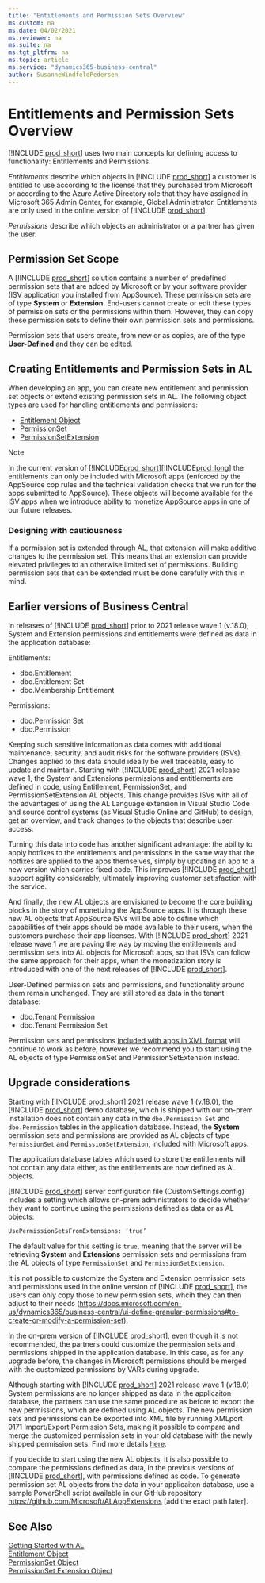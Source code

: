 ```yaml
---
title: "Entitlements and Permission Sets Overview"
ms.custom: na
ms.date: 04/02/2021
ms.reviewer: na
ms.suite: na
ms.tgt_pltfrm: na
ms.topic: article
ms.service: "dynamics365-business-central"
author: SusanneWindfeldPedersen
---
```


# Entitlements and Permission Sets Overview

[!INCLUDE [prod_short](includes/prod_short.md)] uses two main concepts for defining access to functionality: Entitlements and Permissions.

*Entitlements* describe which objects in [!INCLUDE [prod_short](includes/prod_short.md)] a customer is entitled to use according to the license that they purchased from Microsoft or according to the Azure Active Directory role that they have assigned in Microsoft 365 Admin Center, for example, Global Administrator. Entitlements are only used in the online version of [!INCLUDE [prod_short](includes/prod_short.md)]. 

*Permissions* describe which objects an administrator or a partner has given the user.

## Permission Set Scope

A [!INCLUDE [prod_short](includes/prod_short.md)] solution contains a number of predefined permission sets that are added by Microsoft or by your software provider (ISV application you installed from AppSource). These permission sets are of type **System** or **Extension**. End-users cannot create or edit these types of permission sets or the permissions within them. However, they can copy these permission sets to define their own permission sets and permissions.

Permission sets that users create, from new or as copies, are of the type **User-Defined** and they can be edited.

## Creating Entitlements and Permission Sets in AL

When developing an app, you can create new entitlement and permission set objects or extend existing permission sets in AL. The following object types are used for handling entitlements and permissions:

- [Entitlement Object](devenv-entitlement-object.md)  
- [PermissionSet](devenv-permissionset-object.md)  
- [PermissionSetExtension](devenv-permissionset-ext-object.md)

> [!NOTE]  
> In the current version of [!INCLUDE[prod_short](includes/d365fin_long_md.md)][!INCLUDE[prod_long](includes/prod_long.md)] the entitlements can only be included with Microsoft apps (enforced by the AppSource cop rules and the technical validation checks that we run for the apps submitted to AppSource). These objects will become available for the ISV apps when we introduce ability to monetize AppSource apps in one of our future releases. 

### Designing with cautiousness

If a permission set is extended through AL, that extension will make additive changes to the permission set. This means that an extension can provide elevated privileges to an otherwise limited set of permissions. Building permission sets that can be extended must be done carefully with this in mind.

<!-- From security review, we need to call out the trust model that lies in the modeling of entitlements and permissions -->

## Earlier versions of Business Central

In releases of [!INCLUDE [prod_short](includes/prod_short.md)] prior to 2021 release wave 1 (v.18.0), System and Extension permissions and entitlements were defined as data in the application database: 

Entitlements: 
  - dbo.Entitlement
  - dbo.Entitlement Set
  - dbo.Membership Entitlement

Permissions:
  - dbo.Permission Set
  - dbo.Permission

Keeping such sensitive information as data comes with additional maintenance, security, and audit risks for the software providers (ISVs). Changes applied to this data should ideally be well traceable, easy to update and maintain. Starting with [!INCLUDE [prod_short](includes/prod_short.md)] 2021 release wave 1, the System and Extensions permissions and entitlements are defined in code, using Entitlement, PermissionSet, and PermissionSetExtension AL objects. This change provides ISVs with all of the advantages of using the AL Language extension in Visual Studio Code and source control systems (as Visual Studio Online and GitHub) to design, get an overview, and track changes to the objects that describe user access. 

Turning this data into code has another significant advantage: the ability to apply hotfixes to the entitlements and permissions in the same way that the hotfixes are applied to the apps themselves, simply by updating an app to a new version which carries fixed code. This improves [!INCLUDE [prod_short](includes/prod_short.md)] support agility considerably, ultimately improving customer satisfaction with the service.

And finally, the new AL objects are envisioned to become the core building blocks in the story of monetizing the AppSource apps. It is through these new AL objects that AppSource ISVs will be able to define which capabilities of their apps should be made available to their users, when the customers purchase their app licenses. With [!INCLUDE [prod_short](includes/prod_short.md)] 2021 release wave 1 we are paving the way by moving the entitlements and permission sets into AL objects for Microsoft apps, so that ISVs can follow the same approach for their apps, when the monetization story is introduced with one of the next releases of [!INCLUDE [prod_short](includes/prod_short.md)].

User-Defined permission sets and permissions, and functionality around them remain unchanged. They are still stored as data in the tenant database: 

- dbo.Tenant Permission
- dbo.Tenant Permission Set

Permission sets and permissions [included with apps in XML format](https://docs.microsoft.com/en-us/dynamics365/business-central/dev-itpro/developer/devenv-export-permission-sets) will continue to work as before, however we recommend you to start using the AL objects of type PermissionSet and PermissionSetExtension instead. 


## Upgrade considerations

Starting with [!INCLUDE [prod_short](includes/prod_short.md)] 2021 release wave 1 (v.18.0), the [!INCLUDE [prod_short](includes/prod_short.md)] demo database, which is shipped with our on-prem installation does not contain any data in the `dbo.Permission Set` and `dbo.Permission` tables in the application database. Instead, the **System** permission sets and permissions are provided as AL objects of type `PermissionSet` and `PermissionSetExtension`, included with Microsoft apps. 

The application database tables which used to store the entitlements will not contain any data either, as the entitlements are now defined as AL objects.

[!INCLUDE [prod_short](includes/prod_short.md)] server configuration file (CustomSettings.config) includes a setting which allows on-prem administrators to decide whether they want to continue using the permissions defined as data or as AL objects: 

```
UsePermissionSetsFromExtensions: ‘true’
```

The default value for this setting is `true`, meaning that the server will be retrieving **System** and **Extensions** permission sets and permissions from the AL objects of type `PermissionSet` and `PermissionSetExtension`. 

It is not possible to customize the System and Extension permission sets and permissions used in the online version of [!INCLUDE [prod_short](includes/prod_short.md)], the users can only copy those to new permission sets, whcih they can then adjust to their needs (https://docs.microsoft.com/en-us/dynamics365/business-central/ui-define-granular-permissions#to-create-or-modify-a-permission-set).

In the on-prem version of [!INCLUDE [prod_short](includes/prod_short.md)], even though it is not recommended, the partners could customize the permission sets and permissions shipped in the application database. In this case, as for any upgrade before, the changes in Microsoft permissions should be merged with the customized permissions by VARs during upgrade. 

Although starting with [!INCLUDE [prod_short](includes/prod_short.md)] 2021 release wave 1 (v.18.0) System permissions are no longer shipped as data in the applicaiton database, the partners can use the same procedure as before to export the new permissions, which are defined using AL objects. The new permission sets and permissions can be exported into  XML file by running XMLport 9171 Import/Export Permission Sets, making it possible to compare and merge the customized permission sets in your old database with the newly shipped permission sets. Find more details [here](https://docs.microsoft.com/en-us/dynamics365/business-central/dev-itpro/upgrade/how-to--import-export-permission-sets-permissions). 

If you decide to start using the new AL objects, it is also possible to compare the permissions defined as data, in the previous versions of [!INCLUDE [prod_short](includes/prod_short.md)], with permissions defined as code. To generate permission set AL objects from the data in your applicaiton database, use a sample PowerShell script available in our GitHub repository https://github.com/Microsoft/ALAppExtensions [add the exact path later]. 


## See Also

[Getting Started with AL](devenv-get-started.md)  
[Entitlement Object](devenv-entitlement-object.md)  
[PermissionSet Object](devenv-permissionset-object.md)  
[PermissionSet Extension Object](devenv-permissionset-ext-object.md)  
